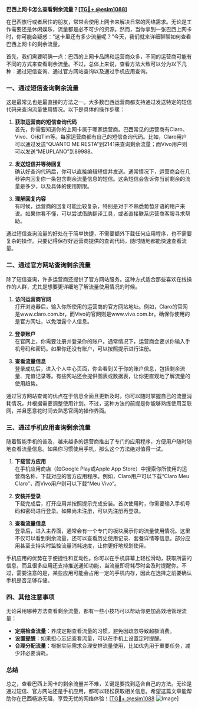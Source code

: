 **巴西上网卡怎么查看剩余流量？[[TG💪+ @esim1088](https://t.me/s/esim1088)]**

在巴西旅行或者居住的朋友，常常会使用上网卡来解决日常的网络需求。无论是工作需要还是休闲娱乐，流量都是必不可少的资源。然而，当你拿到一张巴西上网卡时，你可能会疑惑：“这卡里还有多少流量呢？”今天，我们就来详细聊聊如何查看巴西上网卡的剩余流量。

首先，我们需要明确一点：巴西的上网卡品牌和运营商众多，不同的运营商可能有不同的方式来查看剩余流量。不过，总体上来说，查看方法大致可以分为以下几种：通过短信查询、通过官方网站查询以及通过手机应用查询。

### 一、通过短信查询剩余流量

这是最常见也是最直接的方法之一。大多数巴西运营商都支持通过发送特定的短信代码来查询流量使用情况。以下是具体的操作步骤：

1. **获取运营商的短信查询代码**  
   首先，你需要知道你的上网卡属于哪家运营商。巴西常见的运营商有Claro、Vivo、Oi和Tim等。每家运营商都有自己的短信查询代码。比如，Claro用户可以通过发送“QUANTO ME RESTA”到2141来查询剩余流量；而Vivo用户则可以发送“MEUPLANO”到89988。

2. **发送短信并等待回复**  
   确认好查询代码后，你可以直接编辑短信并发送。通常情况下，运营商会在几秒钟内回复你一条包含剩余流量信息的短信。这条短信会告诉你当前剩余的流量是多少，以及具体的使用期限。

3. **理解回复内容**  
   有时候，运营商的回复可能比较复杂，特别是对于不熟悉葡萄牙语的用户来说。如果你看不懂，可以尝试借助翻译工具，或者直接联系运营商客服寻求帮助。

通过短信查询流量的好处在于简单快捷，不需要额外下载任何应用程序，也不需要复杂的操作。只要记得保存好运营商提供的查询代码，随时随地都能快速查看流量。

### 二、通过官方网站查询剩余流量

除了短信查询，许多运营商还提供了官方网站服务。这种方式适合那些喜欢在线操作的人群，尤其是想要更详细地了解流量使用情况的时候。

1. **访问运营商官网**  
   打开浏览器后，输入你所使用的运营商的官方网站地址。例如，Claro的官网是www.claro.com.br，而Vivo的官网则是www.vivo.com.br。确保你使用的是官方网址，以免泄露个人信息。

2. **登录账户**  
   在官网上，你需要注册并登录你的账户。通常情况下，运营商会要求你输入手机号码和密码。如果你还没有账户，可以按照提示进行注册。

3. **查看流量信息**  
   登录成功后，进入个人中心页面，你会看到关于你的账户信息，包括剩余流量、充值记录等。有些网站还会提供图表或数据表，让你更直观地了解流量的使用趋势。

通过官方网站查询的优点在于信息全面且更新及时。你可以随时掌握自己的流量消耗情况，并根据需要调整使用计划。不过，这种方法的前提是你能够熟练使用互联网，并且愿意花时间去熟悉官网的操作界面。

### 三、通过手机应用查询剩余流量

随着智能手机的普及，越来越多的运营商推出了专门的应用程序，方便用户随时随地查看流量信息。如果你习惯使用手机，那么这个方法绝对值得一试。

1. **下载官方应用**  
   在手机应用商店（如Google Play或Apple App Store）中搜索你所使用的运营商名称，下载对应的官方应用程序。例如，Claro用户可以下载“Claro Meu Claro”，而Vivo用户则可以下载“Meu Vivo”。

2. **安装并登录**  
   下载完成后，打开应用并按照提示完成安装。首次使用时，你需要输入手机号码和密码进行登录。如果尚未注册，可以先注册再登录。

3. **查看流量信息**  
   登录后，进入主界面，通常会有一个专门的板块展示你的流量使用情况。这里不仅可以看到剩余流量，还可以查看历史使用记录、套餐详情等信息。部分应用甚至支持实时监控流量消耗速度，让你更好地规划使用。

手机应用的优势在于便捷性和互动性。你可以在手机屏幕上轻松滑动，获取所需的信息，而且很多应用还支持推送通知功能，当流量即将耗尽时会及时提醒你。不过，需要注意的是，某些应用可能会占用一定的手机内存，因此在选择之前要确认手机是否足够存储。

### 四、其他注意事项

无论采用哪种方法查看剩余流量，都有一些小技巧可以帮助你更加高效地管理流量：

- **定期检查流量**：养成定期查看流量的习惯，避免因疏忽导致超额消费。
- **设置提醒**：如果担心忘记查看流量，可以在手机上设置定时提醒。
- **合理分配流量**：根据实际需求合理安排流量使用，比如优先用于重要任务，减少非必要消耗。

### 总结

总之，查看巴西上网卡的剩余流量并不难，关键是要找到适合自己的方法。无论是通过短信、官方网站还是手机应用，都可以轻松获取相关信息。希望这篇文章能帮助你在巴西畅游无阻，享受无忧的网络体验！[[TG💪+ @esim1088](https://t.me/s/esim1088) ![Image](https://i.postimg.cc/4NQfJmqS/Snipaste-2025-05-13-00-14-12.png)]